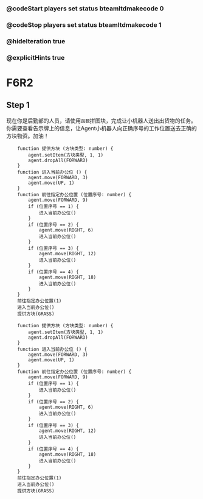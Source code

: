 ### @codeStart players set status bteamltdmakecode 0
### @codeStop players set status bteamltdmakecode 1


### @hideIteration true
### @explicitHints true

# F6R2

## Step 1
现在你是后勤部的人员，请使用```函数```拼图块，完成让小机器人送出出货物的任务。你需要查看告示牌上的信息，让Agent小机器人向正确序号的工作位置送去正确的方块物资。加油！

```ghost
    function 提供方块 (方块类型: number) {
        agent.setItem(方块类型, 1, 1)
        agent.dropAll(FORWARD)
    }
    function 进入当前办公位 () {
        agent.move(FORWARD, 3)
        agent.move(UP, 1)
    }
    function 前往指定办公位置 (位置序号: number) {
        agent.move(FORWARD, 9)
        if (位置序号 == 1) {
            进入当前办公位()
        }
        if (位置序号 == 2) {
            agent.move(RIGHT, 6)
            进入当前办公位()
        }
        if (位置序号 == 3) {
            agent.move(RIGHT, 12)
            进入当前办公位()
        }
        if (位置序号 == 4) {
            agent.move(RIGHT, 18)
            进入当前办公位()
        }
    }
    前往指定办公位置(1)
    进入当前办公位()
    提供方块(GRASS)

```
```template
    function 提供方块 (方块类型: number) {
        agent.setItem(方块类型, 1, 1)
        agent.dropAll(FORWARD)
    }
    function 进入当前办公位 () {
        agent.move(FORWARD, 3)
        agent.move(UP, 1)
    }
    function 前往指定办公位置 (位置序号: number) {
        agent.move(FORWARD, 9)
        if (位置序号 == 1) {
            进入当前办公位()
        }
        if (位置序号 == 2) {
            agent.move(RIGHT, 6)
            进入当前办公位()
        }
        if (位置序号 == 3) {
            agent.move(RIGHT, 12)
            进入当前办公位()
        }
        if (位置序号 == 4) {
            agent.move(RIGHT, 18)
            进入当前办公位()
        }
    }
    前往指定办公位置(1)
    进入当前办公位()
    提供方块(GRASS)

```

```package
```
